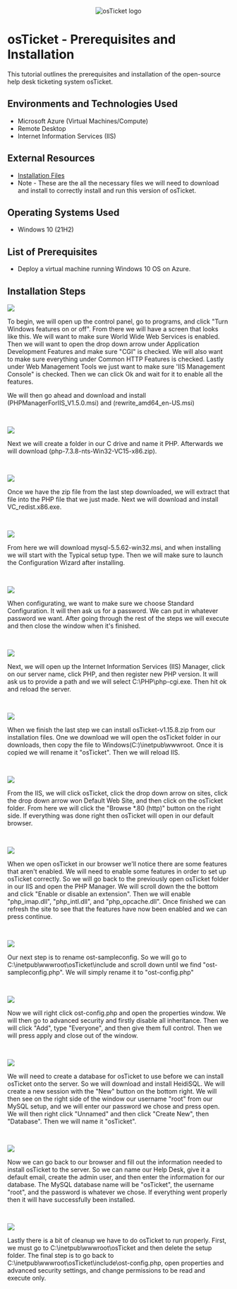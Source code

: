 <p align="center">
<img src="https://i.imgur.com/Clzj7Xs.png" alt="osTicket logo"/>
</p>

<h1>osTicket - Prerequisites and Installation</h1>
This tutorial outlines the prerequisites and installation of the open-source help desk ticketing system osTicket.<br />


<h2>Environments and Technologies Used</h2>

- Microsoft Azure (Virtual Machines/Compute)
- Remote Desktop
- Internet Information Services (IIS)

<h2>External Resources</h2>

- [Installation Files](https://drive.google.com/drive/u/1/folders/1APMfNyfNzcxZC6EzdaNfdZsUwxWYChf6)
- Note - These are the all the necessary files we will need to download and install to correctly install and run this version of osTicket.


<h2>Operating Systems Used </h2>

- Windows 10</b> (21H2)

<h2>List of Prerequisites</h2>

- Deploy a virtual machine running Windows 10 OS on Azure.


<h2>Installation Steps</h2>

<p>
<img src=https://github.com/CSanders000/osTicket-prereqs/assets/161166823/555634a1-1197-4e77-969f-d5e1990e40aa"/>
</p>
<p>
To begin, we will open up the control panel, go to programs, and click "Turn Windows features on or off". From there we will have a screen that looks like this. We will want to make sure World Wide Web Services is enabled. Then we will want to open the drop down arrow under Application Development Features and make sure "CGI" is checked. We will also want to make sure everything under Common HTTP Features is checked. Lastly under Web Management Tools we just want to make sure 'IIS Management Console" is checked. Then we can click Ok and wait for it to enable all the features. 

We will then go ahead and download and install (PHPManagerForIIS_V1.5.0.msi) and (rewrite_amd64_en-US.msi)
</p>
<br />

<p>
<img src=https://github.com/CSanders000/osTicket-prereqs/assets/161166823/31e50325-c08f-4f0c-b4d6-2debe8ec2165"/>
</p>
<p>
Next we will create a folder in our C drive and name it PHP. Afterwards we will download (php-7.3.8-nts-Win32-VC15-x86.zip). 
</p>
<br />

<p>
<img src=https://github.com/CSanders000/osTicket-prereqs/assets/161166823/2781526d-6720-404f-9b5c-79ff2e054e74"/>
</p>
<p>
Once we have the zip file from the last step downloaded, we will extract that file into the PHP file that we just made. Next we will download and install VC_redist.x86.exe.
</p>
<br />

<p>
<img src=https://github.com/CSanders000/osTicket-prereqs/assets/161166823/38af87c0-28f9-4dd4-a64a-58891cf2deea"/>
</p>
<p>
From here we will download mysql-5.5.62-win32.msi, and when installing we will start with the Typical setup type. Then we will make sure to launch the Configuration Wizard after installing.
</p>
<br />

<p>
<img src=https://github.com/CSanders000/osTicket-prereqs/assets/161166823/4c2f874f-b180-430b-863d-0bf3bfe1ae52"/>
</p>
<p>
When configurating, we want to make sure we choose Standard Configuration. It will then ask us for a password. We can put in whatever password we want. After going through the rest of the steps we will execute and then close the window when it's finished.
</p>
<br />

<p>
<img src=https://github.com/CSanders000/osTicket-prereqs/assets/161166823/e763b42f-8ba9-4b6f-a0e5-10cf49a2eb5c"/>
</p>
<p>
Next, we will open up the Internet Information Services (IIS) Manager, click on our server name, click PHP, and then register new PHP version. It will ask us to provide a path and we will select C:\PHP\php-cgi.exe. Then hit ok and reload the server. 
</p>
<br />

<p>
<img src=https://github.com/CSanders000/osTicket-prereqs/assets/161166823/9dc7aede-6acc-4178-8cde-924554b194d3"/>
</p>
<p>
When we finish the last step we can install osTicket-v1.15.8.zip from our installation files. One we download we will open the osTicket folder in our downloads, then copy the file to Windows(C:)\inetpub\wwwroot. Once it is copied we will rename it "osTicket". Then we will reload IIS. 
</p>
<br />

<p>
<img src=https://github.com/CSanders000/osTicket-prereqs/assets/161166823/09dc446f-65d7-4955-bd9c-17e46a577a17"/>
</p>
<p>
From the IIS, we will click osTicket, click the drop down arrow on sites, click the drop down arrow won Default Web Site, and then click on the osTicket folder. From here we will click the "Browse *.80 (http)" button on the right side. If everything was done right then osTicket will open in our default browser.
</p>
<br />

<p>
<img src=https://github.com/CSanders000/osTicket-prereqs/assets/161166823/0f03ee08-dcba-4508-b954-917249c08c33"/>
</p>
<p>
When we open osTicket in our browser we'll notice there are some features that aren't enabled. We will need to enable some features in order to set up osTicket correctly. So we will go back to the previously open osTicket folder in our IIS and open the PHP Manager. We will scroll down the the bottom and click "Enable or disable an extension". Then we will enable "php_imap.dll", "php_intl.dll", and "php_opcache.dll". Once finished we can refresh the site to see that the features have now been enabled and we can press continue.
</p>
<br />

<p>
<img src=https://github.com/CSanders000/osTicket-prereqs/assets/161166823/877587d7-1e52-4966-b260-537ae632b5bb"/>
</p>
<p>
Our next step is to rename ost-sampleconfig. So we will go to C:\inetpub\wwwroot\osTicket\include and scroll down until we find "ost-sampleconfig.php". We will simply rename it to "ost-config.php"
</p>
<br />

<p>
<img src=https://github.com/CSanders000/osTicket-prereqs/assets/161166823/c2a8bc52-815a-450a-a4b0-3c4ebe5b5d70"/>
</p>
<p>
Now we will right click ost-config.php and open the properties window. We will then go to advanced security and firstly disable all inheritance. Then we will click "Add", type "Everyone", and then give them full control. Then we will press apply and close out of the window. 
</p>
<br />

<p>
<img src=https://github.com/CSanders000/osTicket-prereqs/assets/161166823/d19f9d3f-05f5-40c6-baf2-21d6b596535e"/>
</p>
<p>
We will need to create a database for osTicket to use before we can install osTicket onto the server. So we will download and install HeidiSQL. We will create a new session with the "New" button on the bottom right. We will then see on the right side of the window our username "root" from our MySQL setup, and we will enter our password we chose and press open. We will then right click "Unnamed" and then click "Create New", then "Database". Then we will name it "osTicket". 
</p>
<br />

<p>
<img src=https://github.com/CSanders000/osTicket-prereqs/assets/161166823/2e04bd6f-2727-47c2-904a-4e92d8b0cb4b"/>
</p>
<p>
Now we can go back to our browser and fill out the information needed to install osTicket to the server. So we can name our Help Desk, give it a default email, create the admin user, and then enter the information for our database. The MySQL database name will be "osTicket", the username "root", and the password is whatever we chose. If everything went properly then it will have successfully been installed. 
</p>
<br />

<p>
<img src=https://github.com/CSanders000/osTicket-prereqs/assets/161166823/0749420a-ebd5-42b3-ad31-163e0fd2a6aa"/>
</p>
<p>
Lastly there is a bit of cleanup we have to do osTicket to run properly. First, we must go to C:\inetpub\wwwroot\osTicket and then delete the setup folder. The final step is to go back to C:\inetpub\wwwroot\osTicket\include\ost-config.php, open properties and advanced security settings, and change permissions to be read and execute only.  
</p>
<br />


